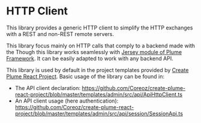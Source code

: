 HTTP Client
===========

This library provides a generic HTTP client to simplify the HTTP exchanges with a REST and non-REST remote servers.

This library focus mainly on HTTP calls that comply to a backend made with the
Though this library works seamlessly with [Jersey module of Plume Framework](https://github.com/Coreoz/Plume/tree/master/plume-web-jersey). It can be easily adapted to work with any backend API.

This library is used by default in the project templates provided by
[Create Plume React Project](https://github.com/Coreoz/create-plume-react-project).
Basic usage of the library can be found in:
- The API client declaration: <https://github.com/Coreoz/create-plume-react-project/blob/master/templates/admin/src/api/ApiHttpClient.ts>
- An API client usage (here authentication): <https://github.com/Coreoz/create-plume-react-project/blob/master/templates/admin/src/api/session/SessionApi.ts>
